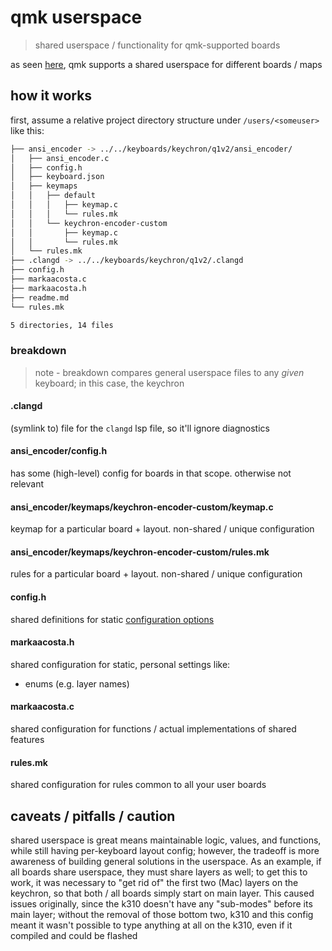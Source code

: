 # qmk userspace

> shared userspace / functionality for qmk-supported boards

as seen [here](https://docs.qmk.fm/feature_userspace#userspace-sharing-code-between-keymaps), qmk supports a shared userspace for different boards / maps

## how it works

first, assume a relative project directory structure under `/users/<someuser>` like this:

```bash
├── ansi_encoder -> ../../keyboards/keychron/q1v2/ansi_encoder/
│   ├── ansi_encoder.c
│   ├── config.h
│   ├── keyboard.json
│   ├── keymaps
│   │   ├── default
│   │   │   ├── keymap.c
│   │   │   └── rules.mk
│   │   └── keychron-encoder-custom
│   │       ├── keymap.c
│   │       └── rules.mk
│   └── rules.mk
├── .clangd -> ../../keyboards/keychron/q1v2/.clangd
├── config.h
├── markaacosta.c
├── markaacosta.h
├── readme.md
└── rules.mk

5 directories, 14 files
```

### breakdown

> note - breakdown compares general userspace files to any *given* keyboard; in this case, the keychron

#### .clangd

(symlink to) file for the `clangd` lsp file, so it'll ignore diagnostics

#### ansi_encoder/config.h

has some (high-level) config for boards in that scope. otherwise not relevant

#### ansi_encoder/keymaps/keychron-encoder-custom/keymap.c

keymap for a particular board + layout. non-shared / unique configuration

#### ansi_encoder/keymaps/keychron-encoder-custom/rules.mk

rules for a particular board + layout. non-shared / unique configuration

#### config.h

shared definitions for static [configuration options](https://docs.qmk.fm/config_options)

#### markaacosta.h

shared configuration for static, personal settings like:

- enums (e.g. layer names)

#### markaacosta.c

shared configuration for functions / actual implementations of shared features

#### rules.mk

shared configuration for rules common to all your user boards

## caveats / pitfalls / caution

shared userspace is great means maintainable logic, values, and functions, while still having per-keyboard layout config; however, the tradeoff is more awareness of building general solutions in the userspace. As an example, if all boards share userspace, they must share layers as well; to get this to work, it was necessary to "get rid of" the first two (Mac) layers on the keychron, so that both / all boards simply start on main layer. This caused issues originally, since the k310 doesn't have any "sub-modes" before its main layer; without the removal of those bottom two, k310 and this config meant it wasn't possible to type anything at all on the k310, even if it compiled and could be flashed

